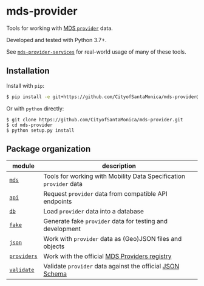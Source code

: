 # mds-provider

Tools for working with [MDS `provider`][provider] data.

Developed and tested with Python 3.7+.

See [`mds-provider-services`](https://github.com/CityofSantaMonica/mds-provider-services) for real-world usage of many of these tools.

## Installation

Install with `pip`:

```bash
$ pip install -e git+https://github.com/CityofSantaMonica/mds-provider@master#egg=mds_provider
```

Or with `python` directly:

```
$ git clone https://github.com/CityofSantaMonica/mds-provider.git
$ cd mds-provider
$ python setup.py install
```

## Package organization

| module | description |
| --------- | ----------- |
| [`mds`](mds/__init__.py) | Tools for working with Mobility Data Specification `provider` data |
| [`api`](mds/api/) | Request `provider` data from compatible API endpoints |
| [`db`](mds/db/) | Load `provider` data into a database |
| [`fake`](mds/fake/) | Generate fake `provider` data for testing and development |
| [`json`](mds/json.py) | Work with `provider` data as (Geo)JSON files and objects |
| [`providers`](mds/providers.py) | Work with the official [MDS Providers registry][registry] |
| [`validate`](mds/validate.py) | Validate `provider` data against the official [JSON Schema][schema] |

[provider]: https://github.com/CityOfLosAngeles/mobility-data-specification/tree/master/provider
[registry]: https://github.com/CityofLosAngeles/mobility-data-specification/blob/master/providers.csv
[schema]: https://github.com/CityOfLosAngeles/mobility-data-specification/tree/master/generate_schema